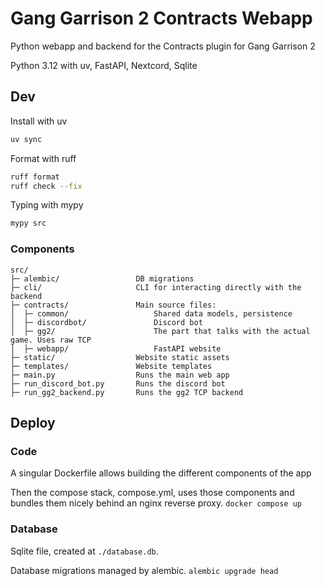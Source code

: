 # Gang Garrison 2 Contracts Webapp

Python webapp and backend for the Contracts plugin for Gang Garrison 2

Python 3.12 with uv, FastAPI, Nextcord, Sqlite

## Dev

Install with uv

```bash
uv sync
```

Format with ruff

```bash
ruff format
ruff check --fix
```

Typing with mypy

```bash
mypy src
```

### Components

```
src/
├─ alembic/                 DB migrations
├─ cli/                     CLI for interacting directly with the backend
├─ contracts/               Main source files:
│  ├─ common/                   Shared data models, persistence
│  ├─ discordbot/               Discord bot
│  ├─ gg2/                      The part that talks with the actual game. Uses raw TCP
│  ├─ webapp/                   FastAPI website
├─ static/                  Website static assets
├─ templates/               Website templates
├─ main.py                  Runs the main web app
├─ run_discord_bot.py       Runs the discord bot
├─ run_gg2_backend.py       Runs the gg2 TCP backend
```


## Deploy

### Code

A singular Dockerfile allows building the different components of the app

Then the compose stack, compose.yml, uses those components and bundles them nicely behind an nginx reverse proxy. `docker compose up`

### Database

Sqlite file, created at `./database.db`.

Database migrations managed by alembic. `alembic upgrade head`

